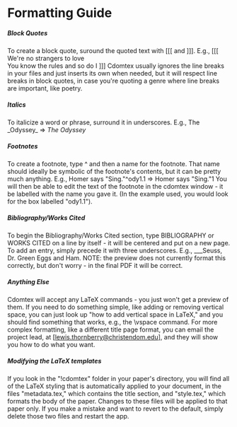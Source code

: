 # Formatting Guide
##### Block Quotes
To create a block quote, suround the quoted text with [[[ and ]]]. E.g.,
[[[ We're no strangers to love  
You know the rules and so do I ]]]
Cdomtex usually ignores the line breaks in your files and just inserts its own when needed, but it will respect line breaks in block quotes, in case you're quoting a genre where line breaks are important, like poetry.
##### Italics
To italicize a word or phrase, surround it in underscores. E.g., The \_Odyssey\_ =>
_The Odyssey_
##### Footnotes
To create a footnote, type ^ and then a name for the footnote. That name should ideally be symbolic of the footnote's contents, but it can be pretty much anything. E.g., Homer says "Sing."^ody1.1 => Homer says "Sing."1 You will then be able to edit the text of the footnote in the cdomtex window - it be labelled with the name you gave it. (In the example used, you would look for the box labelled "ody1.1").
##### Bibliography/Works Cited
To begin the Bibliography/Works Cited section, type BIBLIOGRAPHY or WORKS CITED on a line by itself - it will be centered and put on a new page. To add an entry, simply precede it with three underscores. E.g., \_\_\_Seuss, Dr. Green Eggs and Ham. NOTE: the preview does not currently format this correctly, but don't worry - in the final PDF it will be correct.
##### Anything Else
Cdomtex will accept any LaTeX commands - you just won't get a preview of them. If you need to do something simple, like adding or removing vertical space, you can just look up "how to add vertical space in LaTeX," and you should find something that works, e.g., the \vspace command. For more complex formatting, like a different title page format, you can email the project lead,
at [lewis.thornberry@christendom.edu], and they will show you how to do what you want.
##### Modifying the LaTeX templates
If you look in the "!cdomtex" folder in your paper's directory, you will find all of the LaTeX styling that is automatically applied to your document, in the files "metadata.tex," which contains the title section, and "style.tex," which formats the body of the paper. Changes to these files will be applied to that paper only. If you make a mistake and want to revert to the default, simply delete those two files and restart the app.
